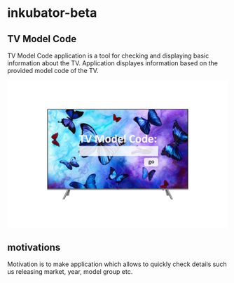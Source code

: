 # inkubator-beta
## TV Model Code
TV Model Code application is a tool for checking and displaying basic information about the TV. Application displayes information based on the provided model code of the TV.

![alt text](res/ink.png "TV Model Code application")

## motivations
Motivation is to make application which allows to quickly check details such us releasing market, year, model group etc.
